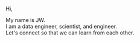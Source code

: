 Hi,

My name is JW.  
I am a data engineer, scientist, and engineer.  
Let's connect so that we can learn from each other.
